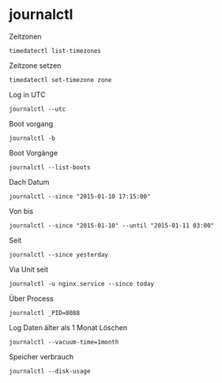 # journalctl

Zeitzonen

`timedatectl list-timezones`

Zeitzone setzen

`timedatectl set-timezone zone`

Log in UTC

`journalctl --utc`

Boot vorgang

`journalctl -b`

Boot Vorgänge

`journalctl --list-boots`

Dach Datum

`journalctl --since "2015-01-10 17:15:00"`

Von bis

`journalctl --since "2015-01-10" --until "2015-01-11 03:00"`

Seit

`journalctl --since yesterday`

Via Unit seit

`journalctl -u nginx.service --since today`

Über Process

`journalctl _PID=8088`

Log Daten älter als 1 Monat Löschen

`journalctl --vacuum-time=1month`

Speicher verbrauch

`journalctl --disk-usage`

